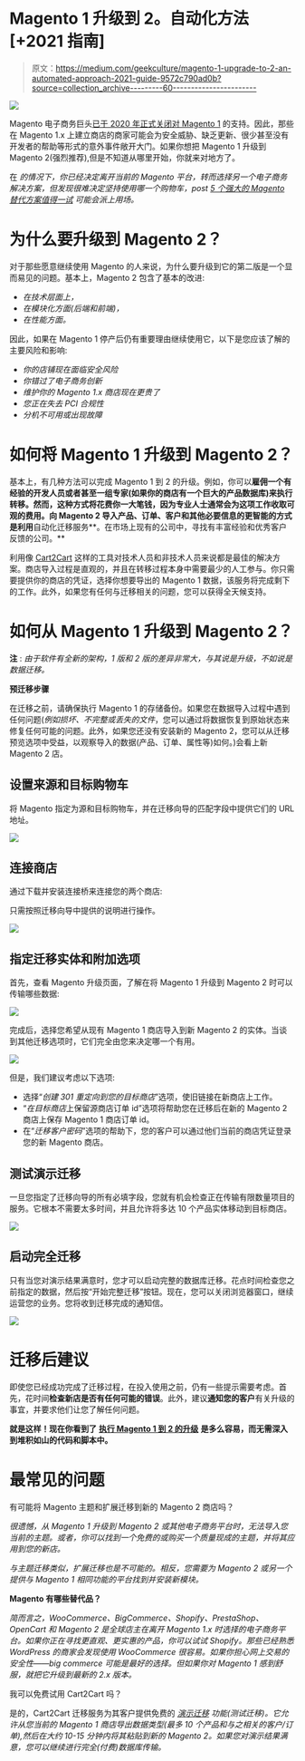 # Magento 1 升级到 2。自动化方法[+2021 指南]

> 原文：<https://medium.com/geekculture/magento-1-upgrade-to-2-an-automated-approach-2021-guide-9572c790ad0b?source=collection_archive---------60----------------------->

![](img/50d2d93a31f9db87681306e473067072.png)

Magento 电子商务巨头[已于 2020 年正式关闭对 Magento 1](https://magento.com/blog/magento-news/supporting-magento-1-through-june-2020) 的支持。因此，那些在 Magento 1.x 上建立商店的商家可能会为安全威胁、缺乏更新、很少甚至没有开发者的帮助等形式的意外事件敞开大门。如果你想把 Magento 1 升级到 Magento 2(强烈推荐),但是不知道从哪里开始，你就来对地方了。

在 *的情况下，你已经决定离开当前的 Magento 平台，转而选择另一个电子商务解决方案，但发现很难决定坚持使用哪一个购物车，post* [*5 个强大的 Magento 替代方案值得一试*](https://www.shopping-cart-migration.com/carts-reviews/magento/5-magento-alternatives-run-store?utm_source=medium.com&utm_medium=referral&utm_term=magento-1-to-magento-2-upgrade&utm_campaign=how-to-posts) *可能会派上用场。*

# 为什么要升级到 Magento 2？

对于那些愿意继续使用 Magento 的人来说，为什么要升级到它的第二版是一个显而易见的问题。基本上，Magento 2 包含了基本的改进:

*   *在技术层面上，*
*   *在模块化方面(后端和前端)，*
*   *在性能方面。*

因此，如果在 Magento 1 停产后仍有重要理由继续使用它，以下是您应该了解的主要风险和影响:

*   *你的店铺现在面临安全风险*
*   *你错过了电子商务创新*
*   *维护你的 Magento 1.x 商店现在更贵了*
*   *您正在失去 PCI 合规性*
*   *分机不可用或出现故障*

# 如何将 Magento 1 升级到 Magento 2？

基本上，有几种方法可以完成 Magento 1 到 2 的升级。例如，你可以**雇佣一个有经验的开发人员或者甚至一组专家(如果你的商店有一个巨大的产品数据库)来执行转移。然而，这种方式将花费你一大笔钱，因为专业人士通常会为这项工作收取可观的费用。向 Magento 2 导入产品、订单、客户和其他必要信息的更智能的方式是利用**自动化迁移服务**。在市场上现有的公司中，寻找有丰富经验和优秀客户反馈的公司。**

利用像 [Cart2Cart](https://www.shopping-cart-migration.com/?utm_source=medium.com&utm_medium=referral&utm_term=magento-1-to-magento-2-upgrade&utm_campaign=how-to-posts) 这样的工具对技术人员和非技术人员来说都是最佳的解决方案。商店导入过程是直观的，并且在转移过程本身中需要最少的人工参与。你只需要提供你的商店的凭证，选择你想要导出的 Magento 1 数据，该服务将完成剩下的工作。此外，如果您有任何与迁移相关的问题，您可以获得全天候支持。

# 如何从 Magento 1 升级到 Magento 2？

**注** : *由于软件有全新的架构，1 版和 2 版的差异非常大，与其说是升级，不如说是数据迁移。*

**预迁移步骤**

在迁移之前，请确保执行 Magento 1 的存储备份。如果您在数据导入过程中遇到任何问题(*例如损坏、不完整或丢失的文件*，您可以通过将数据恢复到原始状态来修复任何可能的问题。此外，如果您还没有安装新的 Magento 2，您可以从迁移预览选项中受益，以观察导入的数据(产品、订单、属性等)如何。)会看上新 Magento 2 店。

## 设置来源和目标购物车

将 Magento 指定为源和目标购物车，并在迁移向导的匹配字段中提供它们的 URL 地址。

![](img/3056796b8a0bb00a82e84b0ec6b5ccfe.png)

## 连接商店

通过下载并安装连接桥来连接您的两个商店:

只需按照迁移向导中提供的说明进行操作。

![](img/ae2913edf103d2e135c6f69ee2089a26.png)

## 指定迁移实体和附加选项

首先，查看 Magento 升级页面，了解在将 Magento 1 升级到 Magento 2 时可以传输哪些数据:

![](img/0233769ead1037e78efd3acb61de971e.png)

完成后，选择您希望从现有 Magento 1 商店导入到新 Magento 2 的实体。当谈到其他迁移选项时，它们完全由您来决定哪一个有用。

![](img/250e679ecc17008871c13aa045134dc6.png)

但是，我们建议考虑以下选项:

*   选择“*创建 301 重定向到您的目标商店*”选项，使旧链接在新商店上工作。
*   “*在目标商店*上保留源商店订单 id”选项将帮助您在迁移后在新的 Magento 2 商店上保存 Magento 1 商店订单 id。
*   在“*迁移客户密码*”选项的帮助下，您的客户可以通过他们当前的商店凭证登录您的新 Magento 商店。

## 测试演示迁移

一旦您指定了迁移向导的所有必填字段，您就有机会检查正在传输有限数量项目的服务。它根本不需要太多时间，并且允许将多达 10 个产品实体移动到目标商店。

![](img/f61c4a6d183b7e3feea0f9a8a733d7bd.png)

## 启动完全迁移

只有当您对演示结果满意时，您才可以启动完整的数据库迁移。花点时间检查您之前指定的数据，然后按“开始完整迁移”按钮。现在，您可以关闭浏览器窗口，继续运营您的业务。您将收到迁移完成的通知信。

![](img/5a3839a6d3c2d56c2740b3b3efc2b364.png)

# 迁移后建议

即使您已经成功完成了迁移过程，在投入使用之前，仍有一些提示需要考虑。首先，花时间**检查新店是否有任何可能的错误**。此外，建议**通知您的客户**有关升级的事宜，并要求他们让您了解任何问题。

**就是这样！现在你看到了** [**执行 Magento 1 到 2 的升级**](https://www.shopping-cart-migration.com/shopping-cart-migration-options/223-magento-to-magento-migration?utm_source=medium.com&utm_medium=referral&utm_term=magento-1-to-magento-2-upgrade&utm_campaign=how-to-posts) **是多么容易，而无需深入到堆积如山的代码和脚本中。**

# 最常见的问题

有可能将 Magento 主题和扩展迁移到新的 Magento 2 商店吗？

*很遗憾，从 Magento 1 升级到 Magento 2 或其他电子商务平台时，无法导入您当前的主题。或者，你可以找到一个免费的或购买一个质量现成的主题，并将其应用到您的新店。*

*与主题迁移类似，扩展迁移也是不可能的。相反，您需要为 Magento 2 或另一个提供与 Magento 1 相同功能的平台找到并安装新模块。*

**Magento 有哪些替代品？**

*简而言之，WooCommerce、BigCommerce、Shopify、PrestaShop、OpenCart 和 Magento 2 是全球店主在离开 Magento 1.x 时选择的电子商务平台。如果你正在寻找更直观、更实惠的产品，你可以试试 Shopify。那些已经熟悉 WordPress 的商家会发现使用 WooCommerce 很容易。如果你担心网上交易的安全性——big commerce 可能是最好的选择。但如果你对 Magento 1 感到舒服，就把它升级到最新的 2.x 版本。*

我可以免费试用 Cart2Cart 吗？

是的，Cart2Cart 迁移服务为其客户提供免费的 [*演示迁移*](https://app.shopping-cart-migration.com/?utm_source=medium.com&utm_medium=referral&utm_term=magento-1-to-magento-2-upgrade&utm_campaign=how-to-posts) *功能(测试迁移)。它允许从您当前的 Magento 1 商店导出数据类型(最多 10 个产品和与之相关的客户/订单),然后在大约 10-15 分钟内将其粘贴到新的 Magento 2。如果您对演示结果满意，您可以继续进行完全(付费)数据库传输。*